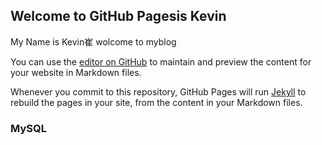 ## Welcome to GitHub Pagesis Kevin

My Name is Kevin崔 wolcome to myblog

You can use the [editor on GitHub](https://github.com/Kevin-Cui/mysqlstone/edit/gh-pages/index.md) to maintain and preview the content for your website in Markdown files.

Whenever you commit to this repository, GitHub Pages will run [Jekyll](https://jekyllrb.com/) to rebuild the pages in your site, from the content in your Markdown files.

### MySQL
